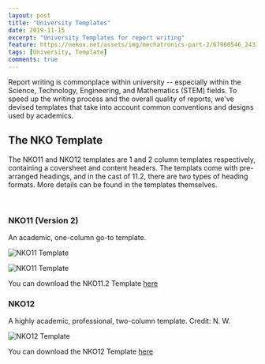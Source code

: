 ```yaml
---
layout: post
title: "University Templates"
date: 2019-11-15
excerpt: "University Templates for report writing"
feature: https://nekox.net/assets/img/mechatronics-part-2/67960546_2433543870251242_6139349436859416576_n.jpg
tags: [University, Template]
comments: true
---
```


Report writing is commonplace within university -- especially within the Science, Technology, Engineering, and Mathematics (STEM) fields. To speed up the writing process and the overall quality of reports, we've devised templates that take into account common conventions and designs used by academics.

## The NKO Template

The NKO11 and NKO12 templates are 1 and 2 column templates respectively, containing a coversheet and content headers. The templats come with pre-arranged headings, and in the cast of 11.2, there are two types of heading formats. More details can be found in the templates themselves.

<br>

### NKO11 (Version 2)

An academic, one-column go-to template.

![NKO11 Template](https://nekox.net/assets/img/uni-templates/WINWORD_91m2LGsf4Z.png)

![NKO11 Template](https://nekox.net/assets/img/uni-templates/WINWORD_K4Yil5hhgj.png)

You can download the NKO11.2 Template [here](https://nekox.net/templates/nko11.2.docx)


### NKO12

A highly academic, professional, two-column template. Credit: N. W.

![NKO12 Template](https://nekox.net/assets/img/uni-templates/WINWORD_ALcqGTOCC1.png)

You can download the NKO12 Template [here](https://nekox.net/templates/nko12.docx)

